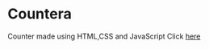 # Countera
Counter made using HTML,CSS and JavaScript
Click [here](https://khushi-gupta.github.io/Countera/)
